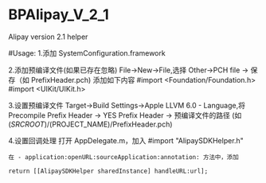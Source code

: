 BPAlipay_V_2_1
==============

Alipay version 2.1 helper

#Usage:
1.添加 SystemConfiguration.framework

2.添加预编译文件(如果已存在忽略)
    File->New->File,选择 Other->PCH file -> 保存（如 PrefixHeader.pch)
	添加如下内容
	#import <Foundation/Foundation.h>
	#import <UIKit/UIKit.h>

3.设置预编译文件
	Target->Build Settings->Apple LLVM 6.0 - Language,将
	Precompile Prefix Header -> YES
	Prefix Header -> 预编译文件的路径 (如 $(SRCROOT)/$(PROJECT_NAME)/PrefixHeader.pch)

4.设置回调处理
	打开 AppDelegate.m，加入
	#import "AlipaySDKHelper.h"

	在 - application:openURL:sourceApplication:annotation: 方法中，添加
	
	return [[AlipaySDKHelper sharedInstance] handleURL:url];
